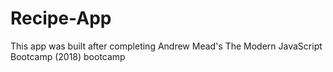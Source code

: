 # Recipe-App

This app was built after completing Andrew Mead's The Modern JavaScript Bootcamp (2018) bootcamp
